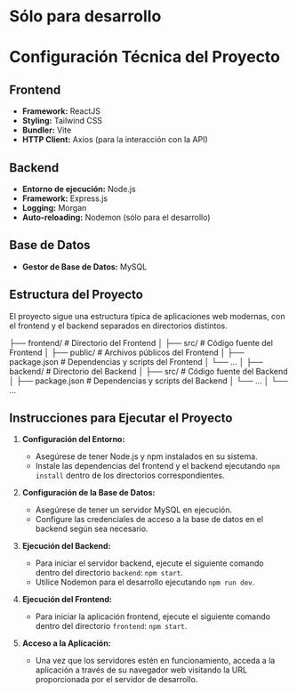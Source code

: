 # Sólo para desarrollo

# Configuración Técnica del Proyecto

## Frontend

- **Framework:** ReactJS
- **Styling:** Tailwind CSS
- **Bundler:** Vite
- **HTTP Client:** Axios (para la interacción con la API)

## Backend

- **Entorno de ejecución:** Node.js
- **Framework:** Express.js
- **Logging:** Morgan
- **Auto-reloading:** Nodemon (sólo para el desarrollo)

## Base de Datos

- **Gestor de Base de Datos:** MySQL


## Estructura del Proyecto

El proyecto sigue una estructura típica de aplicaciones web modernas, con el frontend y el backend separados en directorios distintos.

├── frontend/ # Directorio del Frontend
│   ├── src/ # Código fuente del Frontend
│   ├── public/ # Archivos públicos del Frontend
│   ├── package.json # Dependencias y scripts del Frontend
│   └── ...
│
├── backend/ # Directorio del Backend
│   ├── src/ # Código fuente del Backend
│   ├── package.json # Dependencias y scripts del Backend
│   └── ...
│
└── ...

## Instrucciones para Ejecutar el Proyecto

1. **Configuración del Entorno:**
   - Asegúrese de tener Node.js y npm instalados en su sistema.
   - Instale las dependencias del frontend y el backend ejecutando `npm install` dentro de los directorios correspondientes.

2. **Configuración de la Base de Datos:**
   - Asegúrese de tener un servidor MySQL en ejecución.
   - Configure las credenciales de acceso a la base de datos en el backend según sea necesario.

3. **Ejecución del Backend:**
   - Para iniciar el servidor backend, ejecute el siguiente comando dentro del directorio `backend`: `npm start`.
   - Utilice Nodemon para el desarrollo ejecutando `npm run dev`.

4. **Ejecución del Frontend:**
   - Para iniciar la aplicación frontend, ejecute el siguiente comando dentro del directorio `frontend`: `npm start`.

5. **Acceso a la Aplicación:**
   - Una vez que los servidores estén en funcionamiento, acceda a la aplicación a través de su navegador web visitando la URL proporcionada por el servidor de desarrollo.
